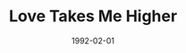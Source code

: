 ---
type: single
title: Love Takes Me Higher
date: 1992-02-01
label: CNR
catalog: 123-456-789
img: /images/singles/love-takes-me-higher.jpg
discs:
  - tracks:
    - Love Takes Me Higher
    - A World Of You And Me
    - Don't Make Me Wait For Ever
credits:
  - key: Artwork
    value: Robby Valentine
---